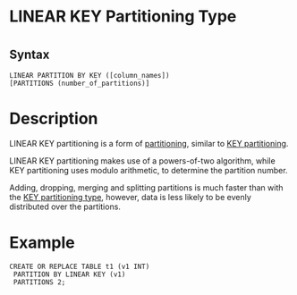 # LINEAR KEY Partitioning Type

#

## Syntax

```
LINEAR PARTITION BY KEY ([column_names])
[PARTITIONS (number_of_partitions)]
```

#

# Description

LINEAR KEY partitioning is a form of [partitioning](/kb/en/partitioning-tables/), similar to [KEY partitioning](key-partitioning-type.md).

LINEAR KEY partitioning makes use of a powers-of-two algorithm, while KEY partitioning 
uses modulo arithmetic, to determine the partition number.

Adding, dropping, merging and splitting partitions is much faster than with the [KEY partitioning type](key-partitioning-type.md), however, data is less likely to be evenly distributed over the partitions.

#

# Example

```
CREATE OR REPLACE TABLE t1 (v1 INT)
 PARTITION BY LINEAR KEY (v1)
 PARTITIONS 2;
```